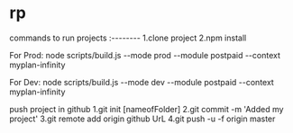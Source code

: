 # rp
commands to run projects :--------
1.clone project
2.npm install


For Prod:
node scripts/build.js --mode prod --module postpaid --context myplan-infinity
 
For Dev:
node scripts/build.js --mode dev --module postpaid --context myplan-infinity

push project in github
1.git init [nameofFolder]
2.git commit -m 'Added my project'
3.git remote add origin github UrL
4.git push -u -f origin master

